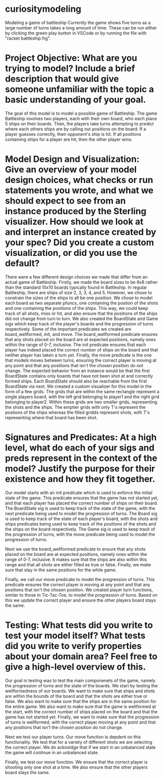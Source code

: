 # curiositymodeling

Modeling a game of battleship
Currently the game shows five turns as a large number of turns takes a long amount of time. These can be run either by clicking the green play button in VSCode or by running the file with "racket battleship.frg".

# Project Objective: What are you trying to model? Include a brief description that would give someone unfamiliar with the topic a basic understanding of your goal.

The goal of this model is to model a possible game of Battleship. The game Battleship involves two players, each with their own board, who each place 5 ships on their boards. Then, the players take turns attempting to predict where each others ships are by calling out positions on the board. If a player guesses correctly, their opponent's ship is hit. If all positions containing ships for a player are hit, then the other player wins.

# Model Design and Visualization: Give an overview of your model design choices, what checks or run statements you wrote, and what we should expect to see from an instance produced by the Sterling visualizer. How should we look at and interpret an instance created by your spec? Did you create a custom visualization, or did you use the default?

There were a few different design choices we made that differ from an actual game of Battleship. Firstly, we made the board sizes to be 8x8 rather than the standard 10x10 boards typically found in Battleship. In regular Battleship, there are ships of size 2, 3, 3, 4, and 5. However, we chose to constrain the sizes of the ships to all be one position.
We chose to model each board as two separate pfuncs, one containing the postion of the shots and one containing the positions of the ships. This way, we could keep track of all shots, miss or hit, and also ensure that the positions of the ships did not change from turn to turn. We also created the BoardState and Game sigs which keep track of the player's boards and the progression of turns respectively.
Some of the important predicates we created are board_wellformed, init, and move. The board_wellformed predicate ensures that any shots placed on the board are at expected positions, namely ones within the range of 0-7, inclusive. The init predicate ensures that each player has indeed placed the correct number of ships on the board and that neither player has taken a turn yet. Finally, the move predicate is the one that models moves between turns, ensuring the correct player is moving at any point and that any positions that isn't the chosen position do not change.
The expected behavior from an instance would be that the first BoardState contains only boards that have not been shot at and correctly formed ships. Each BoardState should also be reachable from the first BoardState via next.
We created a custom visualizer for this model in the form of a few grids. The grids that are within the same rectangle represent a single players board, with the left grid belonging to player1 and the right grid belonging to player2. Within these grids are two smaller grids, representing the shots and the ships. The emptier grids with only T's represent the postions of the ships whereas the filled gridds represent shots, with T's representing where that board has been shot.

# Signatures and Predicates: At a high level, what do each of your sigs and preds represent in the context of the model? Justify the purpose for their existence and how they fit together.
Our model starts with an init predicate which is used to enforce the initial state of the game. This predicate ensures that the game has not started yet, and that each player has placed the correct number of ships on their board. The BoardState sig is used to keep track of the state of the game, with the next predicate being used to model the progression of turns. The Board sig is used to keep track of the state of each player's board, with the shots and ships predicates being used to keep track of the positions of the shots and the ships on the board respectively. The Game sig is used to keep track of the progression of turns, with the move predicate being used to model the progression of turns.

Next we use the board_wellformed predicate to ensure that any shots placed on the board are at expected positions, namely ones within the range of 0-7, inclusive. It makes sure that the ships are also within this range and that all shots are either filled as true or false. Finally, we make sure that stay in the same positions for the while game.

Finally, we call our move predicate to model the progression of turns. This predicate ensures the correct player is moving at any point and that any positions that isn't the chosen position. We created player turn functions, similar to those in Tic-Tac-Toe, to model the progression of turns. Based on this we update the correct player and ensure the other players board stays the same.

# Testing: What tests did you write to test your model itself? What tests did you write to verify properties about your domain area? Feel free to give a high-level overview of this.
Our goal in testing was to test the main componenets of the game, namely the progression of turns and the state of the boards. We start by testing the wellformedness of our boards. We want to make sure that ships and shots are within the bounds of the board and that the shots are either true or false. We also want to make sure that the ships are in the same position for the entire game. We also want to make sure that the game is wellformed at the start, with the correct number of ships placed on the board and that the game has not started yet. Finally, we want to make sure that the progression of turns is wellformed, with the correct player moving at any point and that any positions that isn't the chosen position do not change.

Next we test our player turns. Our move function is depdent on this functionality. We test that for a variety of different shots we are selecting the correct player. We do acknoldge that if we start in an unbalanced state the game will continue in an unbalanced state.

Finally, we test our move function. We ensure that the correct player is shooting only one shot at a time. We also ensure that the other players board stays the same.